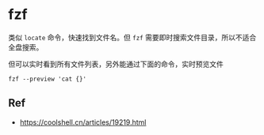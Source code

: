 # fzf

类似 `locate` 命令，快速找到文件名。但 `fzf` 需要即时搜索文件目录，所以不适合全盘搜索。


但可以实时看到所有文件列表，另外能通过下面的命令，实时预览文件
```
fzf --preview 'cat {}'
```

## Ref
- https://coolshell.cn/articles/19219.html
